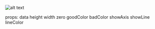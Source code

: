 ![alt text](https://raw.github.com/palamalama/work-simpleGraph/blob/master/Screenshot%20from%202019-07-01%2000-36-00.png)

props:
  data
  height
  width
  zero
  goodColor
  badColor
  showAxis
  showLine
  lineColor
  
